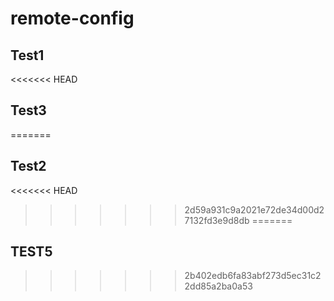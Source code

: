 # remote-config

## Test1

<<<<<<< HEAD
## Test3
=======
## Test2
<<<<<<< HEAD
>>>>>>> 2d59a931c9a2021e72de34d00d27132fd3e9d8db
=======


## TEST5
>>>>>>> 2b402edb6fa83abf273d5ec31c22dd85a2ba0a53
